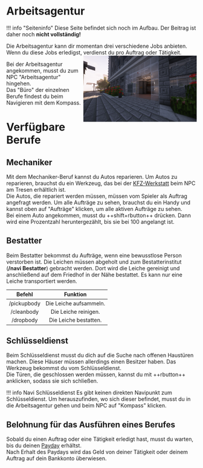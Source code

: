 # Arbeitsagentur
!!! info "Seiteninfo"
    Diese Seite befindet sich noch im Aufbau. Der Beitrag ist daher noch **nicht vollständig!**

Die Arbeitsagentur kann dir momentan drei verschiedene Jobs anbieten. Wenn du diese Jobs erledigst, verdienst du pro Auftrag oder Tätigkeit.
<img align="right" width="300" height="175" src="../../assets/image/orte/Arbeitsagentur.png">

Bei der Arbeitsagentur angekommen, musst du zum NPC "Arbeitsagentur" hingehen.  
Das "Büro" der einzelnen Berufe findest du beim Navigieren mit dem Kompass.

# Verfügbare Berufe
## Mechaniker
Mit dem Mechaniker-Beruf kannst du Autos reparieren. Um Autos zu reparieren, brauchst du ein Werkzeug, das bei der [KFZ-Werkstatt](../fahrzeuge/kfz-werkstatt.md) beim NPC am Tresen erhältlich ist.  
Die Autos, die repariert werden müssen, müssen vom Spieler als Auftrag angefragt werden. Um alle Aufträge zu sehen, brauchst du ein Handy und kannst oben auf "Aufträge" klicken, um alle aktiven Aufträge zu sehen.  
Bei einem Auto angekommen, musst du ++shift+rbutton++ drücken. Dann wird eine Prozentzahl heruntergezählt, bis sie bei 100 angelangt ist.

## Bestatter
Beim Bestatter bekommst du Aufträge, wenn eine bewusstlose Person verstorben ist. Die Leichen müssen abgeholt und zum Bestatterinstitut (**/navi Bestatter**) gebracht werden. Dort wird die Leiche gereinigt und anschließend auf dem Friedhof in der Nähe bestattet. Es kann nur eine Leiche transportiert werden.

|Befehl|Funktion|
|:-:|:-:|
| /pickupbody | Die Leiche aufsammeln. |
| /cleanbody | Die Leiche reinigen. |
| /dropbody | Die Leiche bestatten. |

## Schlüsseldienst
Beim Schlüsseldienst musst du dich auf die Suche nach offenen Haustüren machen. Diese Häuser müssen allerdings einen Besitzer haben. Das Werkzeug bekommst du vom Schlüsseldienst.  
Die Türen, die geschlossen werden müssen, kannst du mit ++rbutton++ anklicken, sodass sie sich schließen.

!!! info Navi Schlüsseldienst
    Es gibt keinen direkten Navipunkt zum Schlüsseldienst. Um herauszufinden, wo sich dieser befindet, musst du in die Arbeitsagentur gehen und beim NPC auf "Kompass" klicken.

## Belohnung für das Ausführen eines Berufes
Sobald du einen Auftrag oder eine Tätigkeit erledigt hast, musst du warten, bis du deinen [Payday](../allgemein/payday.md) erhältst.  
Nach Erhalt des Paydays wird das Geld von deiner Tätigkeit oder deinem Auftrag auf dein Bankkonto überwiesen.
